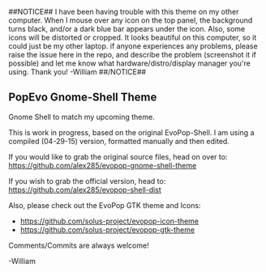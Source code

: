 ##NOTICE## I have been having trouble with this theme on my other computer. When I mouse over any icon on the
            top panel, the background turns black, and/or a dark blue bar appears under the icon. Also, some icons 
            will be distorted or cropped. It looks beautiful on this computer, so it could just be my other laptop.
            if anyone experiences any problems, please raise the issue here in the repo, and describe the problem
            (screenshot it if possible) and let me know what hardware/distro/display manager you're using.
            Thank you! -William
##/NOTICE##  
          

## PopEvo Gnome-Shell Theme

Gnome Shell to match my upcoming theme. 

This is work in progress, based on the original EvoPop-Shell.
I am using a compiled (04-29-15) version, formatted manually and then edited. 

If you would like to grab the original source files, head on over to:
https://github.com/alex285/evopop-gnome-shell-theme

If you wish to grab the official version, head to:
https://github.com/alex285/evopop-shell-dist

Also, please check out the EvoPop GTK theme and Icons:

* https://github.com/solus-project/evopop-icon-theme
* https://github.com/solus-project/evopop-gtk-theme

Comments/Commits are always welcome!

-William




